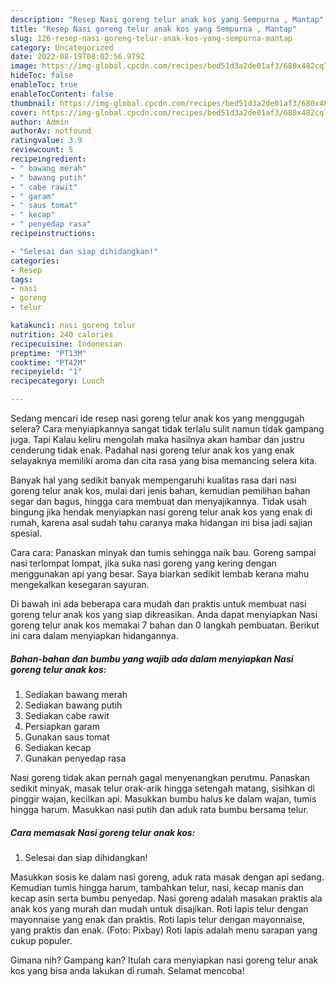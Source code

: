 ```yaml
---
description: "Resep Nasi goreng telur anak kos yang Sempurna , Mantap"
title: "Resep Nasi goreng telur anak kos yang Sempurna , Mantap"
slug: 126-resep-nasi-goreng-telur-anak-kos-yang-sempurna-mantap
category: Uncategorized
date: 2022-08-19T08:02:56.979Z
image: https://img-global.cpcdn.com/recipes/bed51d3a2de01af3/680x482cq70/nasi-goreng-telur-anak-kos-foto-resep-utama.jpg
hideToc: false
enableToc: true
enableTocContent: false
thumbnail: https://img-global.cpcdn.com/recipes/bed51d3a2de01af3/680x482cq70/nasi-goreng-telur-anak-kos-foto-resep-utama.jpg
cover: https://img-global.cpcdn.com/recipes/bed51d3a2de01af3/680x482cq70/nasi-goreng-telur-anak-kos-foto-resep-utama.jpg
author: Admin
authorAv: notfound
ratingvalue: 3.9
reviewcount: 5
recipeingredient:
- " bawang merah"
- " bawang putih"
- " cabe rawit"
- " garam"
- " saus tomat"
- " kecap"
- " penyedap rasa"
recipeinstructions:

- "Selesai dan siap dihidangkan!"
categories:
- Resep
tags:
- nasi
- goreng
- telur

katakunci: nasi goreng telur 
nutrition: 240 calories
recipecuisine: Indonesian
preptime: "PT13M"
cooktime: "PT42M"
recipeyield: "1"
recipecategory: Lunch

---
```



Sedang mencari ide resep nasi goreng telur anak kos yang menggugah selera? Cara menyiapkannya sangat tidak terlalu sulit namun tidak gampang juga. Tapi Kalau keliru mengolah maka hasilnya akan hambar dan justru cenderung tidak enak. Padahal nasi goreng telur anak kos yang enak selayaknya memiliki aroma dan cita rasa yang bisa memancing selera kita.


Banyak hal yang sedikit banyak mempengaruhi kualitas rasa dari nasi goreng telur anak kos, mulai dari jenis bahan, kemudian pemilihan bahan segar dan bagus, hingga cara membuat dan menyajikannya. Tidak usah bingung jika hendak menyiapkan nasi goreng telur anak kos yang enak di rumah, karena asal sudah tahu caranya maka hidangan ini bisa jadi sajian spesial.

Cara cara: Panaskan minyak dan tumis sehingga naik bau. Goreng sampai nasi terlompat lompat, jika suka nasi goreng yang kering dengan menggunakan api yang besar. Saya biarkan sedikit lembab kerana mahu mengekalkan kesegaran sayuran.


Di bawah ini ada beberapa cara mudah dan praktis untuk membuat nasi goreng telur anak kos yang siap dikreasikan. Anda dapat menyiapkan Nasi goreng telur anak kos memakai 7 bahan dan 0 langkah pembuatan. Berikut ini cara dalam menyiapkan hidangannya.

<!--inarticleads1-->

##### Bahan-bahan dan bumbu yang wajib ada dalam menyiapkan Nasi goreng telur anak kos:

1. Sediakan  bawang merah
1. Sediakan  bawang putih
1. Sediakan  cabe rawit
1. Persiapkan  garam
1. Gunakan  saus tomat
1. Sediakan  kecap
1. Gunakan  penyedap rasa


Nasi goreng tidak akan pernah gagal menyenangkan perutmu. Panaskan sedikit minyak, masak telur orak-arik hingga setengah matang, sisihkan di pinggir wajan, kecilkan api. Masukkan bumbu halus ke dalam wajan, tumis hingga harum. Masukkan nasi putih dan aduk rata bumbu bersama telur. 

<!--inarticleads2-->

##### Cara memasak Nasi goreng telur anak kos:


1. Selesai dan siap dihidangkan!

Masukkan sosis ke dalam nasi goreng, aduk rata masak dengan api sedang. Kemudian tumis hingga harum, tambahkan telur, nasi, kecap manis dan kecap asin serta bumbu penyedap. Nasi goreng adalah masakan praktis ala anak kos yang murah dan mudah untuk disajikan. Roti lapis telur dengan mayonnaise yang enak dan praktis. Roti lapis telur dengan mayonnaise, yang praktis dan enak. (Foto: Pixbay) Roti lapis adalah menu sarapan yang cukup populer. 

Gimana nih? Gampang kan? Itulah cara menyiapkan nasi goreng telur anak kos yang bisa anda lakukan di rumah. Selamat mencoba!
